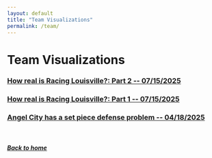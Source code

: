 ```yaml
---
layout: default
title: "Team Visualizations"
permalink: /team/
---
```


# Team Visualizations

### [How real is Racing Louisville?: Part 2 -- 07/15/2025](louisvillept2.html)

### [How real is Racing Louisville?: Part 1 -- 07/15/2025](louisvillept1.html)

### [Angel City has a set piece defense problem -- 04/18/2025](acfc-set-piece.html)

&nbsp;
&nbsp;
&nbsp;

##### [Back to home](https://ajsportstat.github.io/nwsl-2025)
